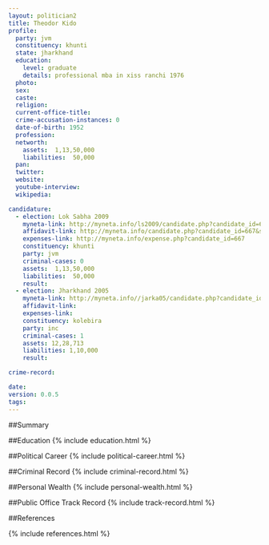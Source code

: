 ```yaml
---
layout: politician2
title: Theodor Kido
profile: 
  party: jvm
  constituency: khunti
  state: jharkhand
  education: 
    level: graduate
    details: professional mba in xiss ranchi 1976
  photo: 
  sex: 
  caste: 
  religion: 
  current-office-title: 
  crime-accusation-instances: 0
  date-of-birth: 1952
  profession: 
  networth: 
    assets:  1,13,50,000
    liabilities:  50,000
  pan: 
  twitter: 
  website: 
  youtube-interview: 
  wikipedia: 

candidature: 
  - election: Lok Sabha 2009
    myneta-link: http://myneta.info/ls2009/candidate.php?candidate_id=667
    affidavit-link: http://myneta.info/candidate.php?candidate_id=667&scan=original
    expenses-link: http://myneta.info/expense.php?candidate_id=667
    constituency: khunti 
    party: jvm
    criminal-cases: 0
    assets:  1,13,50,000
    liabilities:  50,000
    result:  
  - election: Jharkhand 2005
    myneta-link: http://myneta.info//jarka05/candidate.php?candidate_id=138
    affidavit-link: 
    expenses-link: 
    constituency: kolebira 
    party: inc
    criminal-cases: 1
    assets: 12,28,713
    liabilities: 1,10,000
    result:  

crime-record: 

date: 
version: 0.0.5
tags: 
---
```

##Summary


##Education
{% include education.html %}


##Political Career
{% include political-career.html %}


##Criminal Record
{% include criminal-record.html %}


##Personal Wealth
{% include personal-wealth.html %}


##Public Office Track Record
{% include track-record.html %}


##References


{% include references.html %}